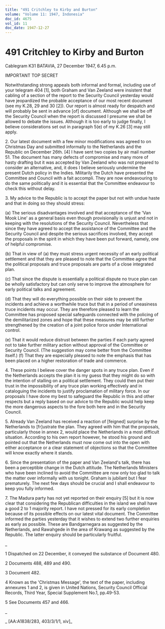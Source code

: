 ```yaml
---
title: "491 Critchley to Kirby and Burton"
volume: "Volume 11: 1947, Indonesia"
doc_id: 4675
vol_id: 11
doc_date: 1947-12-27
---
```


# 491 Critchley to Kirby and Burton

Cablegram K31 BATAVIA, 27 December 1947, 6.45 p.m.

IMPORTANT TOP SECRET

Notwithstanding strong appeals both informal and formal, including use of your telegram 404 [1], both Graham and Van Zeeland were insistent that cabling of a section of the report to the Security Council yesterday would have jeopardized the probable acceptance of our most recent document (see my K.28, 29 and 30 [2]). Our report is almost ready for despatch and will probably be sent in advance [of] document. Although we shall be off the Security Council when the report is discussed I presume we shall be allowed to debate the issues. Although it is too early to judge finally, I believe considerations set out in paragraph 5(e) of my K.26 [3] may still apply.

2\. Our latest document with a few minor modifications was agreed to on Christmas Day and submitted informally to the Netherlands and the Republic on December 26th. [4] I have sent two copies by air mail number 51. The document has many defects of compromise and many more of hasty drafting but it was accepted by Van Zeeland who was not prepared to consider an alternative, and, it does I believe seriously undermine the present Dutch policy in the Indies. Militarily the Dutch have presented the Committee and Council with a fait accompli. They are now endeavouring to do the same politically and it is essential that the Committee endeavour to check this without delay.

3\. My advice to the Republic is to accept the paper but not with undue haste and that in doing so they should stress:

(a) The serious disadvantages involved and that acceptance of the 'Van Mook Line' as a general basis even though provisionally is unjust and not in keeping with the resolutions of the Security Council. Nevertheless that since they have agreed to accept the assistance of the Committee and the Security Council and despite the serious sacrifices involved, they accept the proposals in the spirit in which they have been put forward, namely, one of helpful compromise.

(b) That in view of (a) they must stress urgent necessity of an early political settlement and that they are pleased to note that the Committee agree that the political proposals and truce proposals are parts of a close integrated plan.

(c) That since the dispute is essentially a political dispute no truce plan can be wholly satisfactory but can only serve to improve the atmosphere for early political talks and agreement.

(d) That they will do everything possible on their side to prevent the incidents and achieve a worthwhile truce but that in a period of uneasiness truce incidents may occur. They are therefore pleased to learn the Committee has proposed special safeguards connected with the policing of the demilitarized zones and hope that these measures may be still further strengthened by the creation of a joint police force under International control.

(e) That it would reduce distrust between the parties if each party agreed not to take further military action without approval of the Committee or Security Council. (The suggestion may come better from the Committee itself.) (f) That they are especially pleased to note the emphasis that has been placed on a higher restoration of trade and commerce.

4\. These points I believe cover the danger spots in any truce plan. Even if the Netherlands accepts the plan it is my guess that they might do so with the intention of stalling on a political settlement. They could then put their trust in the impossibility of any truce plan working effectively and in cataloguing the incidents to justify proclamation of military force. In our proposals I have done my best to safeguard the Republic in this and other respects but a reply based on our advice to the Republic would help keep the more dangerous aspects to the fore both here and in the Security Council.

5\. Already Van Zeeland has received a reaction of [feigned] surprise by the Netherlands to [fr]ustrate the plan. They agreed with him that the proposals, particularly those in annex 2, would place the Netherlands in a most difficult situation. According to his own report however, he stood his ground and pointed out that the Netherlands must now come out into the open with either acceptance or a clear statement of objections so that the Committee will know exactly where it stands.

6\. Since the presentation of the paper and Van Zeeland's talk, there has been a perceptible change in the Dutch attitude. The Netherlands Ministers who have been inclined to avoid the Committee are now only too glad to talk the matter over informally with us tonight. Graham is jubilant but I fear prematurely. The next few days should be crucial and I shall endeavour to keep you fully informed.

7\. The Madura party has not yet reported on their enquiry [5] but it is now clear that considering the Republican difficulties in the island we shall have a good 2 to 1 majority report. I have not pressed for its early completion because of its possible effects on our latest vital document. The Committee informed the parties yesterday that it wishes to extend two further enquiries as early as possible. These are Bandgarnegara as suggested by the Netherlands, and Rawahgede in the area of Krawang as suggested by the Republic. The latter enquiry should be particularly fruitful.

_

1 Dispatched on 22 December, it conveyed the substance of Document 480.

2 Documents 488, 489 and 490.

3 Document 482.

4 Known as the 'Christmas Message', the text of the paper, including annexures 1 and 2, is given in United Nations, Security Council Official Records, Third Year, Special Supplement No.1, pp.49-53.

5 See Documents 457 and 466.

_

_ [AA:A1838/283, 403/3/1/1, xiv]_
